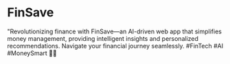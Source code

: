 # FinSave
"Revolutionizing finance with FinSave—an AI-driven web app that simplifies money management, providing intelligent insights and personalized recommendations. Navigate your financial journey seamlessly. #FinTech #AI #MoneySmart 💸🤖
